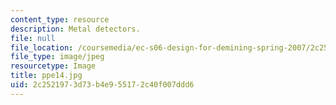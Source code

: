 ```yaml
---
content_type: resource
description: Metal detectors.
file: null
file_location: /coursemedia/ec-s06-design-for-demining-spring-2007/2c2521973d73b4e955172c40f007ddd6_ppe14.jpg
file_type: image/jpeg
resourcetype: Image
title: ppe14.jpg
uid: 2c252197-3d73-b4e9-5517-2c40f007ddd6
---
```

